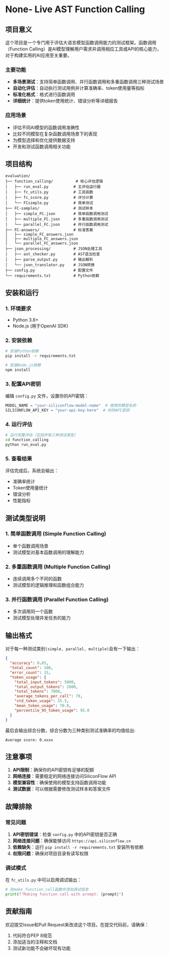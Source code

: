 # None- Live AST Function Calling

## 项目意义

这个项目是一个专门用于评估大语言模型函数调用能力的测试框架。函数调用（Function Calling）是AI模型理解用户需求并调用相应工具或API的核心能力，对于构建实用的AI应用至关重要。

### 主要功能
- **多场景测试**：支持简单函数调用、并行函数调用和多重函数调用三种测试场景
- **自动化评估**：自动执行测试用例并计算准确率、token使用量等指标
- **标准化格式**：格式进行函数调用
- **详细统计**：提供token使用统计、错误分析等详细报告

### 应用场景
- 评估不同AI模型的函数调用准确性
- 比较不同模型在复杂函数调用场景下的表现
- 为模型选择和优化提供数据支持
- 开发和测试函数调用相关功能

## 项目结构

```
evaluation/
├── function_calling/          # 核心评估逻辑
│   ├── run_eval.py           # 主评估运行器
│   ├── fc_utils.py           # 工具函数
│   ├── fc_score.py           # 评分计算
│   └── FCsimple.py           # 简单测试
├── FC-samples/               # 测试样本
│   ├── simple_FC.json        # 简单函数调用测试
│   ├── multiple_FC.json      # 多重函数调用测试
│   └── parallel_FC.json      # 并行函数调用测试
├── FC-answers/               # 标准答案
│   ├── simple_FC_answers.json
│   ├── multiple_FC_answers.json
│   └── parallel_FC_answers.json
├── json_processing/          # JSON处理工具
│   ├── ast_checker.py        # AST语法检查
│   ├── parse_output.py       # 输出解析
│   └── json_translator.py    # JSON转换
├── config.py                 # 配置文件
└── requirements.txt          # Python依赖
```

## 安装和运行

### 1. 环境要求
- Python 3.8+
- Node.js (用于OpenAI SDK)

### 2. 安装依赖

```bash
# 安装Python依赖
pip install -r requirements.txt

# 安装Node.js依赖
npm install
```

### 3. 配置API密钥

编辑 `config.py` 文件，设置你的API密钥：

```python
MODEL_NAME = "your-siliconflow-model-name"  # 使用的模型名称
SILICONFLOW_API_KEY = "your-api-key-here"  # 你的API密钥
```

### 4. 运行评估

```bash
# 运行完整评估（包括所有三种测试类型）
cd function_calling
python run_eval.py
```

### 5. 查看结果

评估完成后，系统会输出：
- 准确率统计
- Token使用量统计
- 错误分析
- 性能指标

## 测试类型说明

### 1. 简单函数调用 (Simple Function Calling)
- 单个函数调用场景
- 测试模型对基本函数调用的理解能力

### 2. 多重函数调用 (Multiple Function Calling)
- 连续调用多个不同的函数
- 测试模型的逻辑推理和函数组合能力

### 3. 并行函数调用 (Parallel Function Calling)
- 多次调用同一个函数
- 测试模型处理并发任务的能力

## 输出格式

对于每一种测试类别`(simple, parallel, multiple)`会有一下输出：
```json
{
  "accuracy": 0.85,
  "total_count": 100,
  "error_count": 15,
  "token_usage": {
    "total_input_tokens": 5000,
    "total_output_tokens": 2000,
    "total_tokens": 7000,
    "average_tokens_per_call": 70,
    "std_token_usage": 15.5,
    "mean_token_usage": 70.0,
    "percentile_95_token_usage": 95.0
  }
}
```

最后会输出综合分数，综合分数为三种类别测试准确率的均值给出:

`Average score: 0.xxxx`

## 注意事项

1. **API限制**：确保你的API密钥有足够的配额
2. **网络连接**：需要稳定的网络连接访问SiliconFlow API
3. **模型兼容性**：确保使用的模型支持函数调用功能
4. **测试数据**：可以根据需要修改测试样本和答案文件

## 故障排除

### 常见问题
1. **API密钥错误**：检查 `config.py` 中的API密钥是否正确
2. **网络连接问题**：确保能够访问 `https://api.siliconflow.cn`
3. **依赖缺失**：运行 `pip install -r requirements.txt` 安装所有依赖
4. **权限问题**：确保对项目目录有读写权限

### 调试模式
在 `fc_utils.py` 中可以启用调试输出：
```python
# 在make_function_call函数中添加调试信息
print(f"Making function call with prompt: {prompt}")
```

## 贡献指南

欢迎提交Issue和Pull Request来改进这个项目。在提交代码前，请确保：
1. 代码符合PEP 8规范
2. 添加适当的注释和文档
3. 测试新功能不会破坏现有功能

